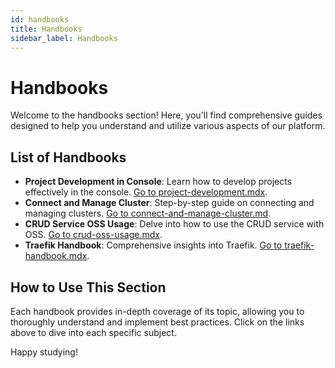 ```yaml
---
id: handbooks
title: Handbooks
sidebar_label: Handbooks
---
```


# Handbooks

Welcome to the handbooks section! Here, you'll find comprehensive guides designed to help you understand and utilize various aspects of our platform.

## List of Handbooks

- **Project Development in Console**: Learn how to develop projects effectively in the console. [Go to project-development.mdx](/getting-started/handbooks//console/project-development.mdx).
- **Connect and Manage Cluster**: Step-by-step guide on connecting and managing clusters. [Go to connect-and-manage-cluster.md](/getting-started/handbooks//company/connect-and-manage-cluster.md).
- **CRUD Service OSS Usage**: Delve into how to use the CRUD service with OSS. [Go to crud-oss-usage.mdx](/getting-started/handbooks/crud-service/crud-oss-usage.mdx).
- **Traefik Handbook**: Comprehensive insights into Traefik. [Go to traefik-handbook.mdx](/getting-started/handbooks//traefik/traefik-handbook.mdx).

## How to Use This Section

Each handbook provides in-depth coverage of its topic, allowing you to thoroughly understand and implement best practices. Click on the links above to dive into each specific subject.

Happy studying!

